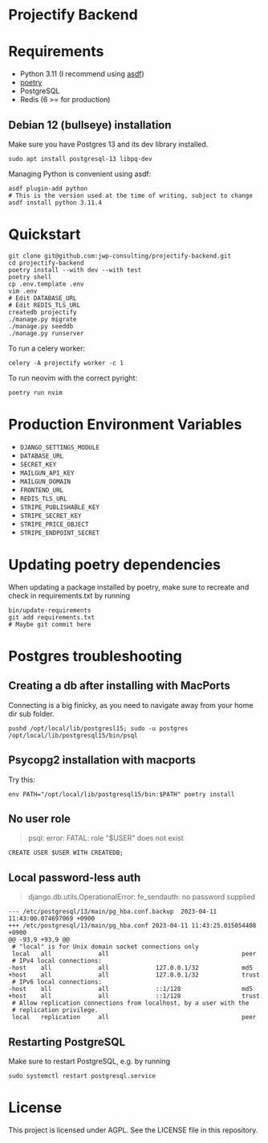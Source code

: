 # Projectify Backend

# Requirements

- Python 3.11 (I recommend using [asdf](https://asdf-vm.com/))
- [poetry](https://python-poetry.org/docs/)
- PostgreSQL
- Redis (6 >= for production)

## Debian 12 (bullseye) installation

Make sure you have Postgres 13 and its dev library installed.

```
sudo apt install postgresql-13 libpq-dev
```

Managing Python is convenient using asdf:

```
asdf plugin-add python
# This is the version used at the time of writing, subject to change
asdf install python 3.11.4
```

# Quickstart

```
git clone git@github.com:jwp-consulting/projectify-backend.git
cd projectify-backend
poetry install --with dev --with test
poetry shell
cp .env.template .env
vim .env
# Edit DATABASE_URL
# Edit REDIS_TLS_URL
createdb projectify
./manage.py migrate
./manage.py seeddb
./manage.py runserver
```

To run a celery worker:

`celery -A projectify worker -c 1`

To run neovim with the correct pyright:

```
poetry run nvim
```

# Production Environment Variables

- `DJANGO_SETTINGS_MODULE`
- `DATABASE_URL`
- `SECRET_KEY`
- `MAILGUN_API_KEY`
- `MAILGUN_DOMAIN`
- `FRONTEND_URL`
- `REDIS_TLS_URL`
- `STRIPE_PUBLISHABLE_KEY`
- `STRIPE_SECRET_KEY`
- `STRIPE_PRICE_OBJECT`
- `STRIPE_ENDPOINT_SECRET`

# Updating poetry dependencies

When updating a package installed by poetry, make sure to recreate and check in
requirements.txt by running

```
bin/update-requirements
git add requirements.txt
# Maybe git commit here
```

# Postgres troubleshooting

## Creating a db after installing with MacPorts

Connecting is a big finicky, as you need to navigate away from your home dir
sub folder.

```
pushd /opt/local/lib/postgresl15; sudo -u postgres /opt/local/lib/postgresql15/bin/psql
```

## Psycopg2 installation with macports

Try this:

```
env PATH="/opt/local/lib/postgresql15/bin:$PATH" poetry install
```

## No user role

> psql: error: FATAL:  role "$USER" does not exist

```
CREATE USER $USER WITH CREATEDB;
```

## Local password-less auth

> django.db.utils.OperationalError: fe_sendauth: no password supplied

```
--- /etc/postgresql/13/main/pg_hba.conf.backup	2023-04-11 11:43:00.074697069 +0900
+++ /etc/postgresql/13/main/pg_hba.conf	2023-04-11 11:43:25.015054408 +0900
@@ -93,9 +93,9 @@
 # "local" is for Unix domain socket connections only
 local   all             all                                     peer
 # IPv4 local connections:
-host    all             all             127.0.0.1/32            md5
+host    all             all             127.0.0.1/32            trust
 # IPv6 local connections:
-host    all             all             ::1/128                 md5
+host    all             all             ::1/128                 trust
 # Allow replication connections from localhost, by a user with the
 # replication privilege.
 local   replication     all                                     peer
```

## Restarting PostgreSQL

Make sure to restart PostgreSQL, e.g. by running

```
sudo systemctl restart postgresql.service
```

# License

This project is licensed under AGPL. See the LICENSE file in this repository.
